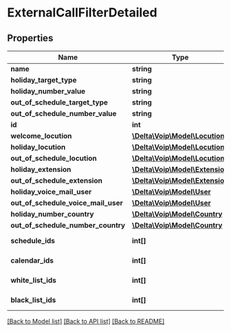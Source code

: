# ExternalCallFilterDetailed

## Properties
Name | Type | Description | Notes
------------ | ------------- | ------------- | -------------
**name** | **string** |  | 
**holiday_target_type** | **string** |  | [optional] 
**holiday_number_value** | **string** |  | [optional] 
**out_of_schedule_target_type** | **string** |  | [optional] 
**out_of_schedule_number_value** | **string** |  | [optional] 
**id** | **int** |  | [optional] 
**welcome_locution** | [**\Delta\Voip\Model\Locution**](Locution.md) |  | [optional] 
**holiday_locution** | [**\Delta\Voip\Model\Locution**](Locution.md) |  | [optional] 
**out_of_schedule_locution** | [**\Delta\Voip\Model\Locution**](Locution.md) |  | [optional] 
**holiday_extension** | [**\Delta\Voip\Model\Extension**](Extension.md) |  | [optional] 
**out_of_schedule_extension** | [**\Delta\Voip\Model\Extension**](Extension.md) |  | [optional] 
**holiday_voice_mail_user** | [**\Delta\Voip\Model\User**](User.md) |  | [optional] 
**out_of_schedule_voice_mail_user** | [**\Delta\Voip\Model\User**](User.md) |  | [optional] 
**holiday_number_country** | [**\Delta\Voip\Model\Country**](Country.md) |  | [optional] 
**out_of_schedule_number_country** | [**\Delta\Voip\Model\Country**](Country.md) |  | [optional] 
**schedule_ids** | **int[]** | Schedule ids | [optional] 
**calendar_ids** | **int[]** | Calendar ids | [optional] 
**white_list_ids** | **int[]** | Whitelisted matchlists | [optional] 
**black_list_ids** | **int[]** | Blacklisted matchlists | [optional] 

[[Back to Model list]](../README.md#documentation-for-models) [[Back to API list]](../README.md#documentation-for-api-endpoints) [[Back to README]](../README.md)


